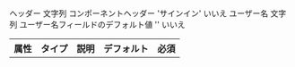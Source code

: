   
<table>
    <thead>
      <tr>
        <th>属性</th>
        <th>タイプ</th>
        <th>説明</th>
        <th>デフォルト</th>
        <th>必須</th>
      </tr>
    </thead>
    <tbody>
      <tr>
        <tds data-column="Attribute">ヘッダー</td>
        <tds data-column="Type">文字列</td>
        <tds data-column="Description">コンポーネントヘッダー</td>
        <tds data-column="Default">'サインイン'</td>
        <tds data-column="Required">いいえ</td>
      </tr>
      <tr>
          <tds data-column="Attribute">ユーザー名</td>
          <tds data-column="Type">文字列</td>
          <tds data-column="Description">ユーザー名フィールドのデフォルト値</td>
          <tds data-column="Default">''</td>
          <tds data-column="Required">いいえ</td>
      </tr>
    </tbody>
  </table>
  
  